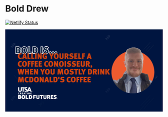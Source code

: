 # Bold Drew

[![Netlify Status](https://api.netlify.com/api/v1/badges/26c78c22-ca18-43a4-b39a-fd0b7380292b/deploy-status)](https://app.netlify.com/sites/bold-drew/deploys)

![Bold is… calling yourself a coffee conoisseur, when you mostly drink McDonald's coffee... UTSA. Creating Bold Futures](assets/og-bold-drew.jpg)